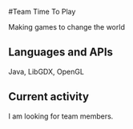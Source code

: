 #Team Time To Play

Making games to change the world

## Languages and APIs

Java, LibGDX, OpenGL

## Current activity

I am looking for team members.

